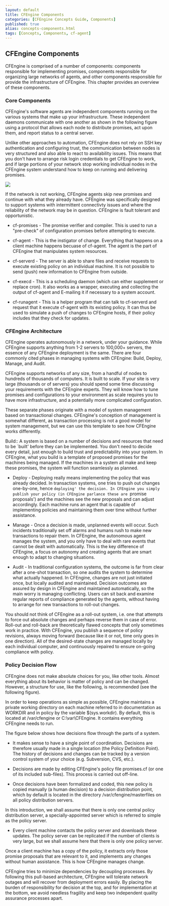 ```yaml
---
layout: default
title: CFEngine Components
categories: [CFEngine Concepts Guide, Components]
published: true
alias: concepts-components.html
tags: [Concepts, Components, cf-agent]
---
```


## CFEngine Components

CFEngine is comprised of a number of components: components
responsible for implementing promises, components responsible for
organizing large networks of agents, and other components responsible
for provide the infrastructure of CFEngine. This chapter provides an
overview of these components.

### Core Components

CFEngine's software agents are independent components running on the
various systems that make up your infrastructure. These independent
daemons communicate with one another as shown in the following figure
using a protocol that allows each node to distribute promises, act
upon them, and report status to a central server.

Unlike other approaches to automation, CFEngine does not rely on SSH
key authentication and configuring trust, the communication between
nodes is very structured and also able to react to availability
issues. This means that you don't have to arrange risk login
credentials to get CFEngine to work, and if large portions of your
network stop working individual nodes in the CFEngine system
understand how to keep on running and delivering promises.

![](fig/components-overview.png)

If the network is not working, CFEngine agents skip new promises and
continue with what they already have. CFEngine was specifically
designed to support systems with intermittent connectivty issues and
where the reliability of the network may be in question. CFEngine is
fault tolerant and opportunistic.

* cf-promises - The promise verifier and compiler. This is used to run a "pre-check" of configuration promises before attempting to execute.

* cf-agent - This is the instigator of change. Everything that happens on a client machine happens becuase of cf-agent. The agent is the part of CFEngine that manipulates system resources.

* cf-serverd - The server is able to share files and receive requests to execute existing policy on an individual machine. It is not possible to send (push) new information to CFEngine from outside. 

* cf-execd - This is a scheduling daemon (which can either supplement or replace cron). It also works as a wrapper, executing and collecting the output of cf-agent and E-mailing it if necessary to a system account.

* cf-runagent - This is a helper program that can talk to cf-serverd and request that it execute cf-agent with its existing policy. It can thus be used to simulate a push of changes to CFEngine hosts, if their policy includes that they check for updates.
 

### CFEngine Architecture

CFEngine operates autonomously in a network, under your guidance.
While CFEngine supports anything from 1-2 servers to 100,000+ servers,
the essence of any CFEngine deployment is the same. There are four
commonly cited phases in managing systems with CFEngine: Build,
Deploy, Manage, and Audit.

CFEngine supports networks of any size, from a handful of nodes to
hundreds of thousands of computers. It is built to scale. If your site
is very large (thousands or of servers) you should spend some time
discussing your requirements with the CFEngine experts. They will know
how to tune promises and configurations to your environment as scale
requires you to have more infrastructure, and a potentially more
complicated configuration.

These separate phases originate with a model of system management
based on transactional changes. CFEngine's conception of management is
somewhat different, as transaction processing is not a good model for
system management, but we can use this template to see how CFEngine
works differently.

Build::
    A system is based on a number of decisions and resources that need to be `built' before they can be implemented. You don't need to decide every detail, just enough to build trust and predictability into your system. In CFEngine, what you build is a template of proposed promises for the machines being managed.  If the machines in a system all make and keep these promises, the system will function seamlessly as planned.

* Deploy - Deploying really means implementing the policy that was already decided. In transaction systems, one tries to push out changes one-by-one, hence `deploying' the decision. In CFEngine you simply publish your policy (in CFEngine parlance these are `promise proposals') and the machines see the new proposals and can adjust accordingly. Each machine runs an agent that is capable of implementing policies and maintaining them over time without further assistance. 

* Manage - Once a decision is made, unplanned events will occur. Such incidents traditionally set off alarms and humans rush to make new transactions to repair them.  In CFEngine, the autonomous agent manages the system, and you only have to deal with rare events that cannot be dealt with automatically.  This is the key difference of CFEngine, a focus on autonomy and creating agents that are smart enough to adapt to changing situations.

* Audit - In traditional configuration systems, the outcome is far from clear after a one-shot transaction, so one audits the system to determine what actually happened. In CFEngine, changes are not just initiated once, but locally audited and maintained. Decision outcomes are assured by design in CFEngine and maintained automatically, so the main worry is managing conflicting. Users can sit back and examine regular reports of compliance generated by the agents, without having to arrange for new transactions to roll-out changes.

You should not think of CFEngine as a roll-out system, i.e. one that attempts to force out absolute changes and perhaps reverse them in case of error. Roll-out and roll-back are theoretically flawed concepts that only sometimes work in practice. With CFEngine, you publish a sequence of policy revisions, always moving forward (because like it or not, time only goes in one direction). All of the desired-state changes are managed locally by each individual computer, and continuously repaired to ensure on-going compliance with policy.

### Policy Decision Flow

CFEngine does not make absolute choices for you, like other tools.  Almost everything about its behavior is matter of policy and can be changed. However, a structure for use, like the following, is recommended (see the following figure).

In order to keep operations as simple as possible, CFEngine maintains a private working directory on each machine referred to in documentation as WORKDIR and in policy by the variable $(sys.workdir). By default, this is located at /var/cfengine or C:\var\CFEngine. It contains everything CFEngine needs to run.

The figure below shows how decisions flow through the parts of a system.

* It makes sense to have a single point of coordination. Decisions are therefore usually made in a single location (the Policy Definition Point). The history of decisions and changes can be tracked by a version control system of your choice (e.g. Subversion, CVS, etc.).

* Decisions are made by editing CFEngine's policy file promises.cf (or one of its included sub-files). This process is carried out off-line.

* Once decisions have been formalized and coded, this new policy is copied manually (a human decision) to a decision distribution point, which by default is located in the directory /var/cfengine/masterfiles
on all policy distribution servers. 

In this introduction, we shall assume that there is only one central policy distribution server, a specially-appointed server which is referred to simple as the policy server.

* Every client machine contacts the policy server and downloads these updates. The policy server can be replicated if the number of clients is very large, but we shall assume here that there is only one policy server.

Once a client machine has a copy of the policy, it extracts only those promise proposals that are relevant to it, and implements any changes without human assistance. This is how CFEngine manages change.

CFEngine tries to minimize dependencies by decoupling processes. By following this pull-based architecture, CFEngine will tolerate network outages and will recover from deployment errors easily. By placing the burden of responsibility for decision at the top, and for implementation at the bottom, we avoid needless fragility and keep two independent quality assurance processes apart.
